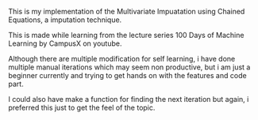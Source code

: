 This is my implementation of the Multivariate Impuatation using Chained Equations, a imputation technique.

This is made while learning from the lecture series 100 Days of Machine Learning by CampusX on youtube.

Although there are multiple modification for self learning, i have done multiple manual iterations which may seem non productive, but i am just a beginner currently and trying to get hands on with the features and code part.

I could also have make a function for finding the next iteration but again, i preferred this just to get the feel of the topic.


